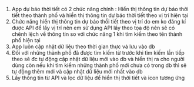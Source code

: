 1. App dự báo thời tiết có 2 chức năng chính : Hiển thị thông tin dự báo thời tiết theo thành phố và hiển thị thông tin dự báo thời tiết theo vị trí hiện tại
2. Chức năng hiển thị thông tin dự báo thồi tiết theo vị trí do em ko đăng kí được API để lấy vị trí nên em sử dụng API lấy theo tọa độ nên sẽ có chênh lệch 
về thông tin so với chức năng 1 khi tìm kiếm theo tên thành phố hiện tại 
3. App luôn cập nhật dữ liệu theo thời gian thực và lưu vào db
4. Đối với những thành phố đã được tìm kiếm từ trước khi tìm kiếm lần tiếp theo sẽ đc tự động cập nhật dữ liệu mới vào db và hiển thị ra cho người dùng
còn nếu khi tìm kiếm những thành phố mới chưa có trong db thì sẽ tự động thêm mới và cập nhật dữ liệu mới nhất vào db
5. Lấy thông tin từ API và lọc dữ liệu để hiển thị thời tiết và icon tương ứng
